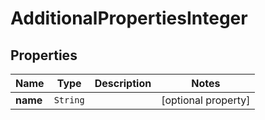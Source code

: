 

# AdditionalPropertiesInteger


## Properties

Name | Type | Description | Notes
------------ | ------------- | ------------- | -------------
**name** | `String` |  |  [optional property]






